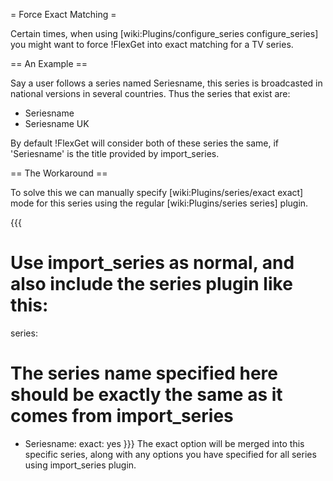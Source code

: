 = Force Exact Matching =

Certain times, when using [wiki:Plugins/configure_series configure_series] you might want to force !FlexGet into exact matching for a TV series.

== An Example ==

Say a user follows a series named Seriesname, this series is broadcasted in national versions in several countries. Thus the series that exist are:

* Seriesname
* Seriesname UK

By default !FlexGet will consider both of these series the same, if 'Seriesname' is the title provided by import_series.

== The Workaround ==

To solve this we can manually specify [wiki:Plugins/series/exact exact] mode for this series using the regular [wiki:Plugins/series series] plugin.

{{{
# Use import_series as normal, and also include the series plugin like this:
series:
  # The series name specified here should be exactly the same as it comes from import_series
  - Seriesname:
      exact: yes
}}}
The exact option will be merged into this specific series, along with any options you have specified for all series using import_series plugin.